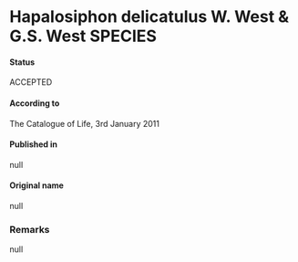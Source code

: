 Hapalosiphon delicatulus W. West & G.S. West SPECIES
=======

#### Status
ACCEPTED

#### According to
The Catalogue of Life, 3rd January 2011

#### Published in
null

#### Original name
null

### Remarks
null